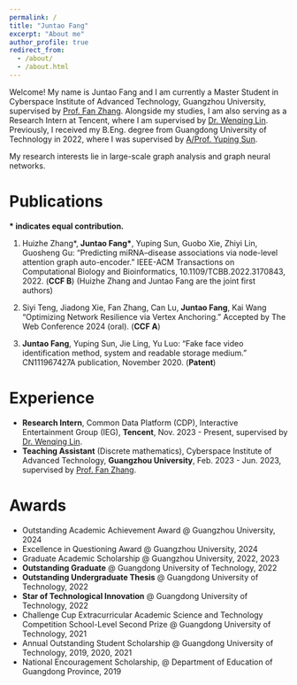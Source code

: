 ```yaml
---
permalink: /
title: "Juntao Fang"
excerpt: "About me"
author_profile: true
redirect_from: 
  - /about/
  - /about.html
---
```


Welcome! My name is Juntao Fang and I am currently a Master Student in Cyberspace Institute of Advanced Technology, Guangzhou University, supervised by [Prof. Fan Zhang](https://fanzhangcs.github.io/). Alongside my studies, I am also serving as a Research Intern at  Tencent, where I am supervised by [Dr. Wenqing Lin](https://edwlin.github.io/). Previously, I received my B.Eng. degree from Guangdong University of Technology in 2022, where I was supervised by [A/Prof. Yuping Sun](https://yzw.gdut.edu.cn/info/1120/4729.htm). 

My research interests lie in large-scale graph analysis and graph neural networks.


Publications
======
**\* indicates equal contribution.**

1. Huizhe Zhang\*, **Juntao Fang\***, Yuping Sun, Guobo Xie, Zhiyi Lin, Guosheng Gu: “Predicting miRNA–disease associations via node-level attention graph auto-encoder.” IEEE-ACM Transactions on Computational Biology and Bioinformatics, 10.1109/TCBB.2022.3170843, 2022. (**CCF B**) (Huizhe Zhang and Juntao Fang are the joint first authors)

2. Siyi Teng, Jiadong Xie, Fan Zhang, Can Lu, **Juntao Fang**, Kai Wang “Optimizing Network Resilience via Vertex Anchoring.” Accepted by The Web Conference 2024 (oral). (**CCF A**)

3. **Juntao Fang**, Yuping Sun, Jie Ling, Yu Luo: “Fake face video identification method, system and readable storage medium.” CN111967427A publication, November 2020. (**Patent**)

<!-- 4.  **Juntao Fang**, Jinyu Duan, Fan Zhang, Jiachen Sun,  Wenqing Lin : “Maximizing Coreness Gain via Incentive Allocation.” Proceedings of the ACM Turing Award Celebration Conference-China. 2024 (Accept) -->

<!-- 2. Siyi Teng$^\S$, **Jiadong Xie$^\S$**, Fan Zhang, Can Lu, Juntao Fang, Kai Wang.
   <u>Optimizing Network Resilience via Vertex Anchoring</u>.
   *Accepted by Proceedings of the ACM Web Conference (**TheWebConf**)*, **Oral**, 2024. [Code](https://github.com/Tsyxxxka/Follower-Maximization), [Video](https://www.youtube.com/watch?v=FidHoFm8uOE).
3. **Jiadong Xie**, Fan Zhang, Kai Wang, Xuemin Lin, Wenjie Zhang.
   <u>Minimizing the Influence of Misinformation via Vertex Blocking.</u>
   *Proceedings of the IEEE International Conference on Data Engineering (**ICDE**)*, pages 789-801, 2023.
   [PDF](/files/paper/%5Bicde23%5DInfluence%20Minimization.pdf).
4. Qianxi Zhang, Shuotao Xu, Qi Chen, Guoxin Sui, **Jiadong Xie**, Zhizhen Cai, Yaoqi Chen, Yinxuan He, Yuqing Yang, Fan Yang, Mao Yang, Lidong Zhou.
   <u>VBASE: Unifying Online Vector Similarity Search and Relational Queries via Relaxed Monotonicity</u>.
   *USENIX Symposium on Operating Systems Design and Implementation (**OSDI**)*, pages 377-395, 2023.
   [PDF](/files/paper/%5Bosdi23%5Dmulti-topk.pdf), [Code](https://github.com/Catoverflow/VBASE-artifacts).
5. Fan Zhang, Qingyuan Linghu, **Jiadong Xie**, Kai Wang, Xuemin Lin, Wenjie Zhang.
   <u>Quantifying Node Importance over Network Structural Stability</u>.
   *Proceedings of the ACM SIGKDD International Conference on Knowledge Discovery and Data Mining (**SIGKDD**)*, pages 3217–3228, 2023. [PDF](/files/paper/%5Bkdd23%5Dnode-importance.pdf), [Code](https://github.com/Xiejiadong/Quantifying-Node-Importance-over-Network-Structural-Stability).
6. Siyi Teng, **Jiadong Xie$^\star$**, Mingkai Zhang, Kai Wang, Fan Zhang.
   <u>IMinimize: A System for Negative Influence Minimization via Vertex Blocking</u>.
   *Proceedings of the ACM Conference on Information and Knowledge Management (**CIKM**)*, pages 5101-5105, 2023.
   [PDF](/files/paper/%5Bcikm23%5DIMinimize--demo.pdf), [Code](https://github.com/Tsyxxxka/IMinimize).
7. Fan Zhang, **Jiadong Xie**, Kai Wang, Shiyu Yang, Yu Jiang. <u>Discovering Key Users for Defending Network Structural Stability</u>.
   *World Wide Web: Internet and Web Information Systems (**WWWJ**)*, pages 679-701, 2022.
   [PDF](/files/paper/%5Bwwwj22%5Dcollapse%20coreness.pdf).
8. **Jiadong Xie**. <u>Hindering Influence Diffusion of Community</u>.
   *Proceedings of the ACM SIGMOD International Conference on Management of Data (**SIGMOD**)*, pages 2518-2520, 2022.
   [PDF](/files/paper/%5Bsigmod22%5DHindering%20Influence%20Diffusion%20of%20Community.pdf), [Poster](/files/attachments/Jiadong_Xie_Poster.pdf), [Video](/files/attachments/Jiadong_Xie_pre_video.mp4). -->

<!-- 
Teaching
======

- **Teaching Assistant**
  - Fundamentals in Information Systems @ SEEM3550, CUHK, 2024 Spring.
  - Advanced Database Technologies @ FTEC4001, CUHK, 2023 Fall.
  - Practice of Programming @ COMS0031131043, ECNU, 2022 Spring.
- **Instructor** of Youth Algorithm Training Team @ Shanghai Computer Trade Association (SCTA), 2021 Fall.
- **Captain** of ECNU XCPC(ICPC/CCPC) Training Team @ ECNU, Jul. 2019 - Jul. 2022, [More](/competition/).
- **Invited Lecturer** of Leetcode *Dynamic Programming* Series Course. [DP Basics](https://leetcode.cn/leetbook/detail/lc-class-dynamic-programming-basic/), [Knapsack Problems](https://leetcode.cn/leetbook/detail/lc-class-knapsack-problem/).


Academic Services
======
- Program Committee Member
  - CIKM 2023/2024, WWW 2024, IEEE Big Data 2024.
- External Reviewer
  - VLDB, WWW, KDD, ICDE, VLDBJ, TODS, etc.
 -->

Experience
======
- **Research Intern**, Common Data Platform (CDP), Interactive Entertainment Group (IEG), **Tencent**, Nov. 2023 - Present, supervised by [Dr. Wenqing Lin](https://edwlin.github.io/).
- **Teaching Assistant** (Discrete mathematics), Cyberspace Institute of Advanced Technology, **Guangzhou University**, Feb. 2023 - Jun. 2023, supervised by [Prof. Fan Zhang](https://fanzhangcs.github.io/).


Awards
======
- Outstanding Academic Achievement Award @ Guangzhou University, 2024
- Excellence in Questioning Award @ Guangzhou University, 2024
- Graduate Academic Scholarship @ Guangzhou University, 2022, 2023
- **Outstanding Graduate** @ Guangdong University of Technology, 2022
- **Outstanding Undergraduate Thesis** @ Guangdong University of Technology, 2022
- **Star of Technological Innovation** @ Guangdong University of Technology, 2022
- Challenge Cup Extracurricular Academic Science and Technology Competition School-Level Second Prize @
Guangdong University of Technology, 2021
- Annual Outstanding Student Scholarship @ Guangdong University of Technology, 2019, 2020, 2021
- National Encouragement Scholarship, @ Department of Education of Guangdong Province, 2019


